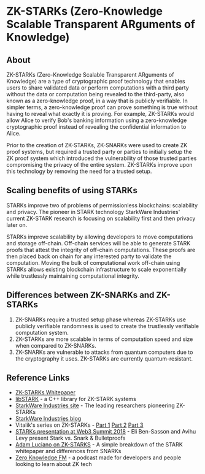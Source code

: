 # ZK-STARKs (Zero-Knowledge Scalable Transparent ARguments of Knowledge)
## About
ZK-STARKs (Zero-Knowledge Scalable Transparent ARguments of Knowledge) are a type of cryptographic proof technology that enables users to share validated data or perform computations with a third party without the data or computation being revealed to the third-party, also known as a zero-knowledge proof, in a way that is publicly verifiable. In simpler terms, a zero-knowledge proof can prove something is true without having to reveal what exactly it is proving. For example, ZK-STARKs would allow Alice to verify Bob's banking information using a zero-knowledge cryptographic proof instead of revealing the confidential information to Alice.

Prior to the creation of ZK-STARKs, ZK-SNARKs were used to create ZK proof systems, but required a trusted party or parties to initially setup the ZK proof system which introduced the vulnerability of those trusted parties compromising the privacy of the entire system. ZK-STARKs improve upon this technology by removing the need for a trusted setup.   

## Scaling benefits of using STARKs
STARKs improve two of problems of permissionless blockchains: scalability and privacy. The pioneer in STARK technology StarkWare Industries' current ZK-STARK research is focusing on scalability first and then privacy later on.

STARKs improve scalability by allowing developers to move computations and storage off-chain. Off-chain services will be able to generate STARK proofs that attest the integrity of off-chain computations. These proofs are then placed back on chain for any interested party to validate the computation. Moving the bulk of computational work off-chain using STARKs allows existing blockchain infrastructure to scale exponentially while trustlessly maintaining computational integrity.

## Differences between ZK-SNARKs and ZK-STARKs
1. ZK-SNARKs require a trusted setup phase whereas ZK-STARKs use publicly verifiable randomness is used to create the trustlessly verifiable computation system. 
2. ZK-STARKs are more scalable in terms of computation speed and size when compared to ZK-SNARKs. 
3. ZK-SNARKs are vulnerable to attacks from quantum computers due to the cryptography it uses. ZK-STARKs are currently quantum-resistant.

## Reference Links
* [ZK-STARKs Whitepaper](https://eprint.iacr.org/2018/046.pdf)
* [libSTARK](https://github.com/elibensasson/libSTARK) - a C++ library for ZK-STARK systems
* [StarkWare Industries site](https://www.starkware.co/) - The leading researchers pioneering ZK-STARKs
* [StarkWare Industries blog](https://medium.com/@StarkWare)
* Vitalik's series on ZK-STARKs - [Part 1](https://vitalik.ca/general/2017/11/09/starks_part_1.html) [Part 2](https://vitalik.ca/general/2017/11/22/starks_part_2.html) [Part 3](https://vitalik.ca/general/2018/07/21/starks_part_3.html) 
* [STARKs presentation at Web3 Summit 2018](https://www.youtube.com/watch?v=1KSwVIZ82hs) - Eli Ben-Sasson and Avihu Levy present Stark vs. Snark & Bulletproofs 
* [Adam Luciano on ZK-STARKS](https://medium.com/coinmonks/zk-starks-create-verifiable-trust-even-against-quantum-computers-dd9c6a2bb13d) - A simple breakdown of the STARK whitepaper and differences from SNARKs
* [Zero Knowledge FM](https://www.zeroknowledge.fm/) - a podcast made for developers and people looking to learn about ZK tech 
